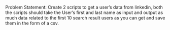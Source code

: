 Problem Statement: Create 2 scripts to get a user’s data from linkedin, both the scripts should take the User’s first and last name as input and output as much data related to the first 10 search result users as you can get and save them in the form of a csv.
